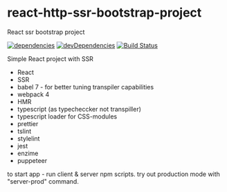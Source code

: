 # react-http-ssr-bootstrap-project

React ssr bootstrap project

[![dependencies](https://david-dm.org/budarin/react-http-ssr-bootstrap-project.svg)](https://david-dm.org/budarin/react-http-ssr-bootstrap-project) [![devDependencies](https://david-dm.org/budarin/react-http-ssr-bootstrap-project/dev-status.svg)](https://david-dm.org/budarin/react-http-ssr-bootstrap-project?type=dev)
[![Build Status](https://travis-ci.com/budarin/react-http-bootstrap-project.svg?branch=master)](https://travis-ci.com/budarin/react-http-bootstrap-project)

Simple React project with SSR

-   React
-   SSR
-   babel 7 - for better tuning transpiler capabilities
-   webpack 4
-   HMR
-   typescript (as typecheccker not transpiller)
-   typescript loader for CSS-modules
-   prettier
-   tslint
-   stylelint
-   jest
-   enzime
-   puppeteer

to start app - run client & server npm scripts.
try out production mode with "server-prod" command.
